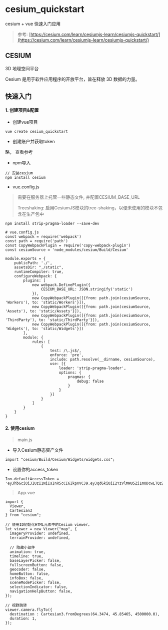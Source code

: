 # cesium_quickstart

cesium + vue 快速入门应用

> 参考: [https://cesium.com/learn/cesiumjs-learn/cesiumjs-quickstart/](https://cesium.com/learn/cesiumjs-learn/cesiumjs-quickstart/)

## CESIUM

3D 地理空间平台

Cesium 是用于软件应用程序的开放平台，旨在释放 3D 数据的力量。

## 快速入门

#### 1. 创建项目&配置

- 创建vue项目

```
vue create cesium_quickstart
 ```

- 创建账户并获取token

略， 查看参考

- npm导入

```
// 安装cesium
npm install cesium
```

- vue.config.js

> 需要在服务器上托管一些静态文件, 并配置CESIUM_BASE_URL
>
> Treeshaking: 启用CesiumJS模块的tree-shaking，以便未使用的模块不包含在生产包中

```
npm install strip-pragma-loader --save-dev

# vue.config.js
const webpack = require('webpack')
const path = require('path')
const CopyWebpackPlugin = require('copy-webpack-plugin')
const cesiumSource = 'node_modules/cesium/Build/Cesium'

module.exports = {
    publicPath: './',
    assetsDir: "./static",
    runtimeCompiler: true,
    configureWebpack: {
        plugins: [
            new webpack.DefinePlugin({
                CESIUM_BASE_URL: JSON.stringify('static')
            }),
            new CopyWebpackPlugin([{from: path.join(cesiumSource, 'Workers'), to: 'static/Workers'}]),
            new CopyWebpackPlugin([{from: path.join(cesiumSource, 'Assets'), to: 'static/Assets'}]),
            new CopyWebpackPlugin([{from: path.join(cesiumSource, 'ThirdParty'), to: 'static/ThirdParty'}]),
            new CopyWebpackPlugin([{from: path.join(cesiumSource, 'Widgets'), to: 'static/Widgets'}])
        ],
        module: {
            rules: [
                {
                    test: /\.js$/,
                    enforce: 'pre',
                    include: path.resolve(__dirname, cesiumSource),
                    use: [{
                        loader: 'strip-pragma-loader',
                        options: {
                            pragmas: {
                                debug: false
                            }
                        }
                    }]
                }
            ]
        }
    }
}
```

#### 2. 使用cesium

> main.js

- 导入Cesium静态资产文件

```
import "cesium/Build/Cesium/Widgets/widgets.css";
```

- 设置你的access_token

```
Ion.defaultAccessToken = 'eyJhbGciOiJIUzI1NiIsInR5cCI6IkpXVCJ9.eyJqdGkiOiI2YzVlMWU5Zi1mODcwLTQzZDEtYTYwOS1hM2IyOTZkOWJkNDkiLCJpZCI6NTgxMjQsImlhdCI6MTYyMjg3OTkyM30.O7_u_MGY66QR8oJOmr1xgKHN_sd3cD2zL195HV7fRu8';
```

> App.vue

```
import {
  Viewer,
  Cartesian3
} from "cesium";

// 使用ID初始化HTML元素中的Cesium viewer。
let viewer = new Viewer("map", {
  imageryProvider: undefined,
  terrainProvider: undefined,

  // 隐藏小部件
  animation: true,
  timeline: true,
  baseLayerPicker: false,
  fullscreenButton: false,
  geocoder: false,
  homeButton: false,
  infoBox: false,
  sceneModePicker: false,
  selectionIndicator: false,
  navigationHelpButton: false,
});

// 视野跳转
viewer.camera.flyTo({
  destination : Cartesian3.fromDegrees(64.3474, 45.85465, 4500000.0),
  duration: 1,
});
```
